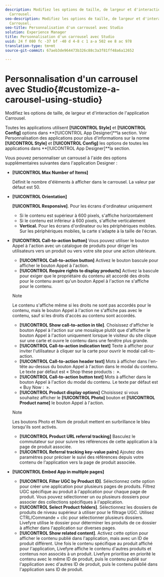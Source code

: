 ```yaml
---
description: Modifiez les options de taille, de largeur et d'interaction de l'application
  Carrousel.
seo-description: Modifiez les options de taille, de largeur et d'interaction de l'application
  Carrousel.
seo-title: Personnalisation d'un carrousel avec Studio
solution: Experience Manager
title: Personnalisation d'un carrousel avec Studio
uuid: 24 f 080 fc -37 bf -40 d 4-8 c 1 a-a 502 ee 8 ac 978
translation-type: tm+mt
source-git-commit: 67aeb3de964473b326c88c3a3f81ff48a6a12652

---
```



# Personnalisation d'un carrousel avec Studio{#customize-a-carousel-using-studio}

Modifiez les options de taille, de largeur et d'interaction de l'application Carrousel.

Toutes les applications utilisent **[!UICONTROL Style]** et **[!UICONTROL Config]** options dans **[!UICONTROL App Designer]**la section. Voir Personnalisation des applications pour plus d'informations sur la norme **[!UICONTROL Style]** et **[!UICONTROL Config]** les options de toutes les applications dans **[!UICONTROL App Designer]**la section.

Vous pouvez personnaliser un carrousel à l'aide des options supplémentaires suivantes dans l'application Designer :

* **[!UICONTROL Max Number of Items]**

   Définit le nombre d'éléments à afficher dans le carrousel. La valeur par défaut est 50.

* **[!UICONTROL Orientation]**

   **[!UICONTROL Responsive]**. Pour les écrans d'ordinateur uniquement

   * Si le contenu est supérieur à 600 pixels, s'affiche horizontalement
   * Si le contenu est inférieur à 600 pixels, s'affiche verticalement
   * **Vertical.** Pour les écrans d'ordinateur ou les périphériques mobiles. Sur les périphériques mobiles, la carte s'adapte à la taille de l'écran.

* **[!UICONTROL Call-to-action button]** Vous pouvez utiliser le bouton Appel à l'action avec un catalogue de produits pour diriger les utilisateurs vers un produit ou vers votre site pour une action ultérieure.

   * **[!UICONTROL Call-to-action button]** Activez le bouton bascule pour afficher le bouton Appel à l'action.
   * **[!UICONTROL Require rights to display products]** Activez la bascule pour exiger que le propriétaire du contenu ait accordé des droits pour le contenu avant qu'un bouton Appel à l'action ne s'affiche pour le contenu.
   >[!NOTE]
   >
   >Le contenu s'affiche même si les droits ne sont pas accordés pour le contenu, mais le bouton Appel à l'action ne s'affiche pas avec le contenu, sauf si les droits d'accès au contenu sont accordés.

   * **[!UICONTROL Show call-to-action in tile]**. Choisissez d'afficher le bouton Appel à l'action sur une mosaïque plutôt que d'afficher le bouton Appel à l'action uniquement lorsque le visiteur du site clique sur une carte et ouvre le contenu dans une fenêtre plus grande.
   * **[!UICONTROL Call-to-action indication text]** Texte à afficher pour inviter l'utilisateur à cliquer sur la carte pour ouvrir le modal call-to-action.
   * **[!UICONTROL Call-to-action header text]** Mots à afficher dans l'en-tête au-dessus du bouton Appel à l'action dans le modal du contenu. Le texte par défaut est « Shop these products :  ».
   * **[!UICONTROL Call-to-action button text]** Mots à afficher dans le bouton Appel à l'action du modal du contenu. Le texte par défaut est « Buy Now :  ».
   * **[!UICONTROL Product display options]** Choisissez si vous souhaitez afficher le **[!UICONTROL Photo]** bouton et **[!UICONTROL Product name]** le bouton Appel à l'action.
   >[!NOTE]
   >
   >Les boutons Photo et Nom de produit mettent en surbrillance le bleu lorsqu'ils sont activés.

   * **[!UICONTROL Product URL referral tracking]** Basculez le commutateur sur pour suivre les références de cette application à la page de produit associée.
   * **[!UICONTROL Referral tracking key-value pairs]** Ajoutez des paramètres pour préciser le suivi des références depuis votre contenu de l'application vers la page de produit associée.



* **[!UICONTROL Embed App in multiple pages]**

   * **[!UICONTROL Filter UGC by Product ID]**. Sélectionnez cette option pour créer une application pour plusieurs pages de produits. Filtrez UGC spécifique au produit à l'application pour chaque page de produit. Vous pouvez sélectionner un ou plusieurs dossiers pour associer des collections spécifiques à l'application.
   * **[!UICONTROL Select Product folders]**. Sélectionnez les dossiers de produits de niveau supérieur à utiliser pour le filtrage UGC. Utilisez CTRL/Commande + clic pour sélectionner plusieurs dossiers. Livefyre utilise le dossier pour déterminer les produits de ce dossier à afficher dans l'application sur diverses pages.
   * **[!UICONTROL Show related content]**. Activez cette option pour afficher le contenu publié dans l'application, mais avec un ID de produit différent. Une fois le contenu spécifique au produit affiché pour l'application, Livefyre affiche le contenu d'autres produits et contenus non associés à un produit. Livefyre prioritise en priorité le contenu avec le même ID de produit, puis le contenu publié sur l'application avec d'autres ID de produit, puis le contenu publié dans l'application sans ID de produit.
